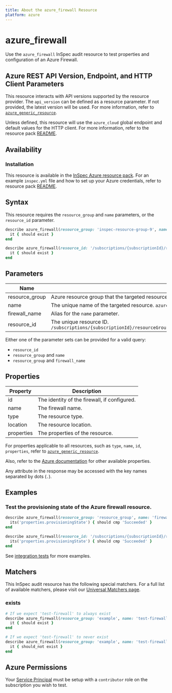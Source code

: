 ```yaml
---
title: About the azure_firewall Resource
platform: azure
---
```


# azure_firewall

Use the `azure_firewall` InSpec audit resource to test properties and configuration of an Azure Firewall.

## Azure REST API Version, Endpoint, and HTTP Client Parameters

This resource interacts with API versions supported by the resource provider.
The `api_version` can be defined as a resource parameter.
If not provided, the latest version will be used.
For more information, refer to [`azure_generic_resource`](azure_generic_resource.md).

Unless defined, this resource will use the `azure_cloud` global endpoint and default values for the HTTP client.
For more information, refer to the resource pack [README](../../README.md).

## Availability

### Installation

This resource is available in the [InSpec Azure resource pack](https://github.com/inspec/inspec-azure).
For an example `inspec.yml` file and how to set up your Azure credentials, refer to resource pack [README](../../README.md#Service-Principal).

## Syntax

This resource requires the `resource_group` and `name` parameters, or the `resource_id` parameter.

```ruby
describe azure_firewall(resource_group: 'inspec-resource-group-9', name: 'example_firewall') do
  it { should exist }
end
```

```ruby
describe azure_firewall(resource_id: '/subscriptions/{subscriptionId}/resourceGroups/{resourceGroup}/providers/Microsoft.Network/azureFirewalls/{azureFirewallName}') do
  it { should exist }
end
```
## Parameters

| Name                           | Description                                                                       |
|--------------------------------|-----------------------------------------------------------------------------------|
| resource_group                 | Azure resource group that the targeted resource resides in. `MyResourceGroup`     |
| name                           | The unique name of the targeted resource. `azureFirewallName`                          |
| firewall_name                  | Alias for the `name` parameter.                                                   |
| resource_id                    | The unique resource ID. `/subscriptions/{subscriptionId}/resourceGroups/{resourceGroup}/providers/Microsoft.Network/azureFirewalls/{azureFirewallName}` |

Either one of the parameter sets can be provided for a valid query:

- `resource_id`
- `resource_group` and `name`
- `resource_group` and `firewall_name`

## Properties

| Property          | Description                                  |
|-------------------|----------------------------------------------|
| id                | The identity of the firewall, if configured. |
| name              | The firewall name.                           |
| type              | The resource type.                           |
| location          | The resource location.                       |
| properties        | The properties of the resource.              |

For properties applicable to all resources, such as `type`, `name`, `id`, `properties`, refer to [`azure_generic_resource`](azure_generic_resource.md#properties).

Also, refer to the [Azure documentation](https://https://docs.microsoft.com/en-us/rest/api/firewall/azure-firewalls/get#azurefirewall) for other available properties.

Any attribute in the response may be accessed with the key names separated by dots (`.`).

## Examples

### Test the provisioning state of the Azure firewall resource.

```ruby
describe azure_firewall(resource_group: 'resource_group', name: 'firewall_name') do
  its('properties.provisioningState') { should cmp 'Succeeded' }
end
```

```ruby
describe azure_firewall(resource_id: '/subscriptions/{subscriptionId}/resourceGroups/{resourceGroup}/providers/Microsoft.Network/azureFirewalls/{azureFirewallName}') do
  its('properties.provisioningState') { should cmp 'Succeeded' }
end
```

See [integration tests](../../test/integration/verify/controls/azure_firewall.rb) for more examples.

## Matchers

This InSpec audit resource has the following special matchers. For a full list of available matchers, please visit our [Universal Matchers page](https://docs.chef.io/inspec/matchers/).

### exists

```ruby
# If we expect 'test-firewall' to always exist
describe azure_firewall(resource_group: 'example', name: 'test-firewall') do
  it { should exist }
end

# If we expect 'test-firewall' to never exist
describe azure_firewall(resource_group: 'example', name: 'test-firewall') do
  it { should_not exist }
end
```
## Azure Permissions

Your [Service Principal](https://docs.microsoft.com/en-us/azure/azure-resource-manager/resource-group-create-service-principal-portal) must be setup with a `contributor` role on the subscription you wish to test.